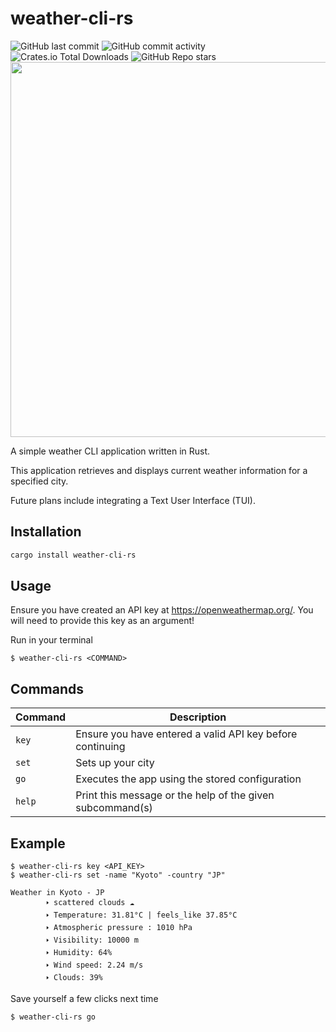 # weather-cli-rs
![GitHub last commit](https://img.shields.io/github/last-commit/anathrax/weather-cli-rs)
![GitHub commit activity](https://img.shields.io/github/commit-activity/m/anathrax/weather-cli-rs)
![Crates.io Total Downloads](https://img.shields.io/crates/d/weather-cli-rs)
![GitHub Repo stars](https://img.shields.io/github/stars/anathrax/weather-cli-rs)
<img src="https://github.com/user-attachments/assets/287c2cfe-648b-4948-bd98-d40259dffc9b" width="600" />

A simple weather CLI application written in Rust.

This application retrieves and displays current weather information for a specified city.

Future plans include integrating a Text User Interface (TUI).

## Installation

```bash
cargo install weather-cli-rs
```

## Usage
Ensure you have created an API key at https://openweathermap.org/. You will need to provide this key as an argument!

Run in your terminal
```
$ weather-cli-rs <COMMAND>
```
## Commands
| Command  | Description |
| ------------- | ------------- |
| `key` | Ensure you have entered a valid API key before continuing |
| `set` | Sets up your city |
| `go` | Executes the app using the stored configuration |
| `help` | Print this message or the help of the given subcommand(s) |

## Example

```
$ weather-cli-rs key <API_KEY>
$ weather-cli-rs set -name "Kyoto" -country "JP"
```
```text
Weather in Kyoto - JP
        🢒 scattered clouds ☁
        🢒 Temperature: 31.81°C | feels_like 37.85°C
        🢒 Atmospheric pressure : 1010 hPa
        🢒 Visibility: 10000 m
        🢒 Humidity: 64%
        🢒 Wind speed: 2.24 m/s
        🢒 Clouds: 39%
```
Save yourself a few clicks next time

```
$ weather-cli-rs go
```
